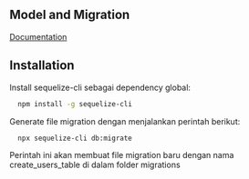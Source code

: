 
## Model and Migration

[Documentation](https://sequelize.org/docs/v6/getting-started/)


## Installation

Install sequelize-cli sebagai dependency global:
```bash
  npm install -g sequelize-cli

```
Generate file migration dengan menjalankan perintah berikut:
```bash
  npx sequelize-cli db:migrate  
```
Perintah ini akan membuat file migration baru dengan nama create_users_table di dalam folder migrations